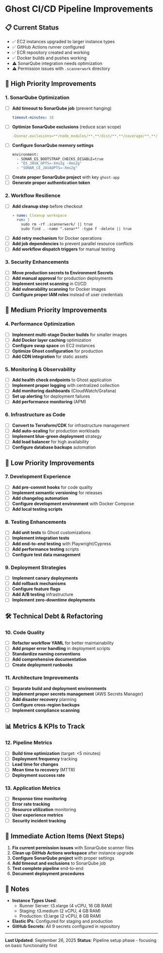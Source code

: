 # Ghost CI/CD Pipeline Improvements

## 📋 Current Status
- ✅ EC2 instances upgraded to larger instance types
- ✅ GitHub Actions runner configured
- ✅ ECR repository created and working
- ✅ Docker builds and pushes working
- ⚠️ SonarQube integration needs optimization
- ⚠️ Permission issues with `.scannerwork` directory

## 🚀 High Priority Improvements

### 1. SonarQube Optimization
- [ ] **Add timeout to SonarQube job** (prevent hanging)
  ```yaml
  timeout-minutes: 10
  ```
- [ ] **Optimize SonarQube exclusions** (reduce scan scope)
  ```yaml
  -Dsonar.exclusions=**/node_modules/**,**/dist/**,**/coverage/**,**/build/**,**/*.min.js,**/vendor/**,**/yarn.lock,**/*.lock
  ```
- [ ] **Configure SonarQube memory settings**
  ```bash
  environment:
    - SONAR_ES_BOOTSTRAP_CHECKS_DISABLE=true
    - "ES_JAVA_OPTS=-Xms2g -Xmx2g"
    - "SONAR_CE_JAVAOPTS=-Xmx2g"
  ```
- [ ] **Create proper SonarQube project** with key `ghost-app`
- [ ] **Generate proper authentication token**

### 2. Workflow Resilience
- [ ] **Add cleanup step** before checkout
  ```yaml
  - name: Cleanup workspace
    run: |
      sudo rm -rf .scannerwork/ || true
      sudo find . -name ".sonar*" -type f -delete || true
  ```
- [ ] **Add retry mechanism** for Docker operations
- [ ] **Add job dependencies** to prevent parallel resource conflicts
- [ ] **Add workflow dispatch triggers** for manual testing

### 3. Security Enhancements
- [ ] **Move production secrets to Environment Secrets**
- [ ] **Add manual approval** for production deployments
- [ ] **Implement secret scanning** in CI/CD
- [ ] **Add vulnerability scanning** for Docker images
- [ ] **Configure proper IAM roles** instead of user credentials

## 🔧 Medium Priority Improvements

### 4. Performance Optimization
- [ ] **Implement multi-stage Docker builds** for smaller images
- [ ] **Add Docker layer caching** optimization
- [ ] **Configure swap space** on EC2 instances
- [ ] **Optimize Ghost configuration** for production
- [ ] **Add CDN integration** for static assets

### 5. Monitoring & Observability
- [ ] **Add health check endpoints** to Ghost application
- [ ] **Implement proper logging** with centralized collection
- [ ] **Add monitoring dashboards** (CloudWatch/Grafana)
- [ ] **Set up alerting** for deployment failures
- [ ] **Add performance monitoring** (APM)

### 6. Infrastructure as Code
- [ ] **Convert to Terraform/CDK** for infrastructure management
- [ ] **Add auto-scaling** for production workloads
- [ ] **Implement blue-green deployment** strategy
- [ ] **Add load balancer** for high availability
- [ ] **Configure database backups** automation

## 🎯 Low Priority Improvements

### 7. Development Experience
- [ ] **Add pre-commit hooks** for code quality
- [ ] **Implement semantic versioning** for releases
- [ ] **Add changelog automation**
- [ ] **Configure development environment** with Docker Compose
- [ ] **Add local testing scripts**

### 8. Testing Enhancements
- [ ] **Add unit tests** to Ghost customizations
- [ ] **Implement integration tests**
- [ ] **Add end-to-end testing** with Playwright/Cypress
- [ ] **Add performance testing** scripts
- [ ] **Configure test data management**

### 9. Deployment Strategies
- [ ] **Implement canary deployments**
- [ ] **Add rollback mechanisms**
- [ ] **Configure feature flags**
- [ ] **Add A/B testing** infrastructure
- [ ] **Implement zero-downtime deployments**

## 🛠 Technical Debt & Refactoring

### 10. Code Quality
- [ ] **Refactor workflow YAML** for better maintainability
- [ ] **Add proper error handling** in deployment scripts
- [ ] **Standardize naming conventions**
- [ ] **Add comprehensive documentation**
- [ ] **Create deployment runbooks**

### 11. Architecture Improvements
- [ ] **Separate build and deployment environments**
- [ ] **Implement proper secrets management** (AWS Secrets Manager)
- [ ] **Add disaster recovery** planning
- [ ] **Configure cross-region backups**
- [ ] **Implement compliance scanning**

## 📊 Metrics & KPIs to Track

### 12. Pipeline Metrics
- [ ] **Build time optimization** (target: <5 minutes)
- [ ] **Deployment frequency** tracking
- [ ] **Lead time for changes**
- [ ] **Mean time to recovery** (MTTR)
- [ ] **Deployment success rate**

### 13. Application Metrics
- [ ] **Response time monitoring**
- [ ] **Error rate tracking**
- [ ] **Resource utilization** monitoring
- [ ] **User experience metrics**
- [ ] **Security incident tracking**

## 🔄 Immediate Action Items (Next Steps)

1. **Fix current permission issues** with SonarQube scanner files
2. **Clean up GitHub Actions workspace** after instance upgrade
3. **Configure SonarQube project** with proper settings
4. **Add timeout and exclusions** to SonarQube job
5. **Test complete pipeline** end-to-end
6. **Document deployment procedures**

## 📝 Notes
- **Instance Types Used**: 
  - Runner Server: t3.xlarge (4 vCPU, 16 GB RAM)
  - Staging: t3.medium (2 vCPU, 4 GB RAM)  
  - Production: t3.large (2 vCPU, 8 GB RAM)
- **Elastic IPs**: Configured for staging and production
- **GitHub Secrets**: All 9 secrets configured in repository

---

**Last Updated**: September 26, 2025
**Status**: Pipeline setup phase - focusing on basic functionality first